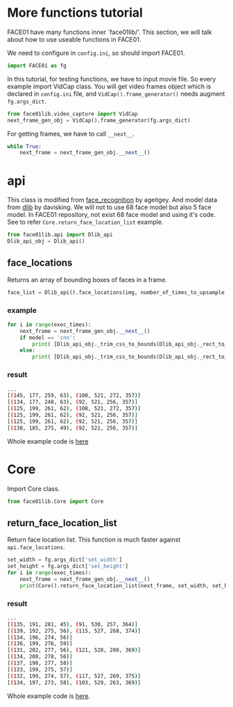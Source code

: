 # More functions tutorial
FACE01 have many functions inner `face01lib/'.
This section, we will talk about how to use useable functions in FACE01.

We need to configure in `config.ini`, so should import FACE01.
```python
import FACE01 as fg
```

In this tutorial, for testing functions, we have to input movie file. So every example import VidCap class.
You will get video frames object which is declared in `config.ini` file, and `VidCap().frame_generator()` needs augment `fg.args_dict`.
```python
from face01lib.video_capture import VidCap
next_frame_gen_obj = VidCap().frame_generator(fg.args_dict)
```
For getting frames, we have to call `__next__`.
```python
while True:
    next_frame = next_frame_gen_obj.__next__()
```

# api
This class is modified from [face_recognition](https://github.com/ageitgey/face_recognition) by ageitgey. And model data from [dlib](https://github.com/davisking/dlib) by davisking. We will not to use 68 face model but also 5 face model. In FACE01 repository, not exist 68 face model and using it's code.
See to refer `Core.return_face_location_list` example.
```python
from face01lib.api import Dlib_api
Dlib_api_obj = Dlib_api()
```
## face_locations
Returns an array of bounding boxes of faces in a frame.
```python
face_list = Dlib_api().face_locations(img, number_of_times_to_upsample, model, )
``` 
### example
```python
for i in range(exec_times):
    next_frame = next_frame_gen_obj.__next__()
    if model == 'cnn':
        print( [Dlib_api_obj._trim_css_to_bounds(Dlib_api_obj._rect_to_css(face.rect), next_frame.shape) for face in Dlib_api_obj._raw_face_locations(next_frame, number_of_times_to_upsample, model)])
    else:
        print( [Dlib_api_obj._trim_css_to_bounds(Dlib_api_obj._rect_to_css(face), next_frame.shape) for face in Dlib_api_obj._raw_face_locations(next_frame, number_of_times_to_upsample, model)])
```
### result
```bash
...
[(145, 177, 259, 63), (108, 521, 272, 357)]
[(134, 177, 248, 63), (92, 521, 256, 357)]
[(125, 199, 261, 62), (108, 521, 272, 357)]
[(125, 199, 261, 62), (92, 521, 256, 357)]
[(125, 199, 261, 62), (92, 521, 256, 357)]
[(138, 185, 275, 49), (92, 521, 256, 357)]
```
Whole example code is [here](example/../../example/api_face_locations.py)

# Core
Import Core class.
```python
from face01lib.Core import Core
```
## return_face_location_list
Return face location list. This function is much faster against `api.face_locations`.
```python
set_width = fg.args_dict['set_width']
set_height = fg.args_dict['set_height']
for i in range(exec_times):
    next_frame = next_frame_gen_obj.__next__()
    print(Core().return_face_location_list(next_frame, set_width, set_height,0, 0.4))
```
### result
```bash
...
[(135, 191, 281, 45), (91, 530, 257, 364)]
[(139, 192, 275, 56), (115, 527, 268, 374)]
[(134, 196, 274, 56)]
[(136, 199, 276, 59)]
[(131, 202, 277, 56), (121, 528, 280, 369)]
[(134, 200, 278, 56)]
[(137, 198, 277, 58)]
[(133, 199, 275, 57)]
[(132, 199, 274, 57), (117, 527, 269, 375)]
[(134, 197, 273, 58), (103, 529, 263, 369)]
```
Whole example code is [here](../example/Core_return_face_location_list.py).